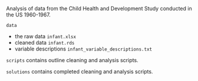 Analysis of data from the Child Health and Development Study conducted in the 
US 1960-1967.

`data`
 - the raw data `infant.xlsx`
 - cleaned data `infant.rds`
 - variable descriptions `infant_variable_descriptions.txt`
 
`scripts` contains outline cleaning and analysis scripts.

`solutions` contains completed cleaning and analysis scripts.
